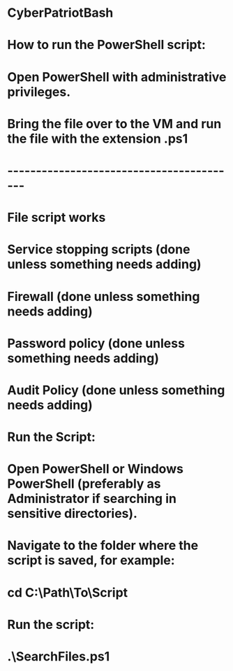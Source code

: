 # CyberPatriotBash
# How to run the PowerShell script:
# Open PowerShell with administrative privileges.
# Bring the file over to the VM and run the file with the extension .ps1
# -----------------------------------------
# File script works
# Service stopping scripts (done unless something needs adding)
# Firewall (done unless something needs adding)
# Password policy (done unless something needs adding)
# Audit Policy (done unless something needs adding)
# Run the Script:
# Open PowerShell or Windows PowerShell (preferably as Administrator if searching in sensitive directories).
# Navigate to the folder where the script is saved, for example:
# cd C:\Path\To\Script
# Run the script:
# .\SearchFiles.ps1
